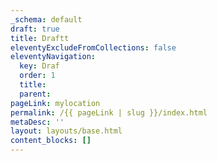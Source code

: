 ```yaml
---
_schema: default
draft: true
title: Draftt
eleventyExcludeFromCollections: false
eleventyNavigation:
  key: Draf
  order: 1
  title:
  parent:
pageLink: mylocation
permalink: /{{ pageLink | slug }}/index.html
metaDesc: ''
layout: layouts/base.html
content_blocks: []
---
```

